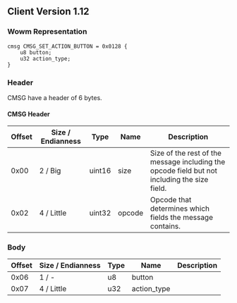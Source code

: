 ## Client Version 1.12

### Wowm Representation
```rust,ignore
cmsg CMSG_SET_ACTION_BUTTON = 0x0128 {
    u8 button;    
    u32 action_type;    
}

```
### Header
CMSG have a header of 6 bytes.

#### CMSG Header
| Offset | Size / Endianness | Type   | Name   | Description |
| ------ | ----------------- | ------ | ------ | ----------- |
| 0x00   | 2 / Big           | uint16 | size   | Size of the rest of the message including the opcode field but not including the size field.|
| 0x02   | 4 / Little        | uint32 | opcode | Opcode that determines which fields the message contains.|
### Body
| Offset | Size / Endianness | Type | Name | Description |
| ------ | ----------------- | ---- | ---- | ----------- |
| 0x06 | 1 / - | u8 | button |  |
| 0x07 | 4 / Little | u32 | action_type |  |
